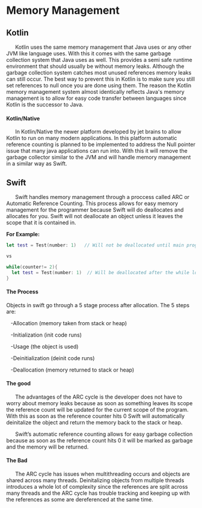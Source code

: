 # Memory Management

## **Kotlin**

&nbsp;&nbsp;&nbsp;&nbsp;&nbsp;&nbsp;Kotlin uses the same memory management that Java uses or any other JVM like language uses.  With this it comes with the same garbage collection system that Java uses as well.  This provides a semi safe runtime environment that should usually be without memory leaks.  Although the garbage collection system catches most unused references memory leaks can still occur.  The best way to prevent this in Kotlin is to make sure you still set references to null once you are done using them.  The reason the Kotlin memory management system almost identically reflects Java's memory management is to allow for easy code transfer between languages since Kotlin is the successor to Java.

#### **Kotlin/Native**

&nbsp;&nbsp;&nbsp;&nbsp;&nbsp;&nbsp;In Kotlin/Native the newer platform developed by jet brains to allow Kotlin to run on many modern applications.  In this platform automatic reference counting is planned to be implemented to address the Null pointer issue that many java applications can run into.  With this it will remove the garbage collector similar to the JVM and will handle memory management in a similar way as Swift.

  
## **Swift**

&nbsp;&nbsp;&nbsp;&nbsp;&nbsp;&nbsp;Swift handles memory management through a proccess called ARC or Automatic Reference Counting.  This process allows for easy memory management for the programmer because Swift will do deallocates and allocates for you.  Swift will not deallocate an object unless it leaves the scope that it is contained in.

**For Example:**
```swift
let test = Test(number: 1)   // Will not be deallocated until main program is over

vs

while(counter!= 2){
  let test = Test(number: 1)  // Will be deallocated after the while loop is over
}
```
#### **The Process**
Objects in swift go through a 5 stage process after allocation.  The 5 steps are:

&nbsp;&nbsp; -Allocation (memory taken from stack or heap)

&nbsp;&nbsp; -Initialization (init code runs)

&nbsp;&nbsp; -Usage (the object is used)

&nbsp;&nbsp; -Deinitialization (deinit code runs)

&nbsp;&nbsp; -Deallocation (memory returned to stack or heap)

#### **The good**

&nbsp;&nbsp;&nbsp;&nbsp;&nbsp;&nbsp;The advantages of the ARC cycle is the developer does not have to worry about memory leaks because as soon as something leaves its scope the reference count will be updated for the current scope of the program.  With this as soon as the reference counter hits 0 Swift will automatically deinitalize the object and return the memory back to the stack or heap.

&nbsp;&nbsp;&nbsp;&nbsp;&nbsp;&nbsp;Swift’s automatic reference counting allows for easy garbage collection because as soon as the reference count hits 0 it will be marked as garbage and the memory will be returned.

#### **The Bad**

&nbsp;&nbsp;&nbsp;&nbsp;&nbsp;&nbsp;The ARC cycle has issues when multithreading occurs and objects are shared across many threads. Deinitalizing objects from multiple threads introduces a whole lot of complexity since the references are split across many threads and the ARC cycle has trouble tracking and keeping up with the references as some are dereferenced at the same time.

